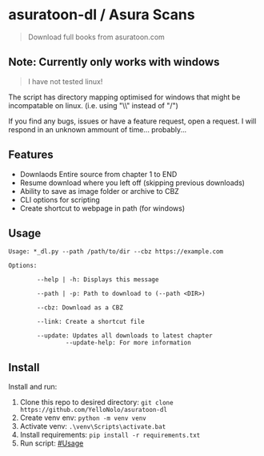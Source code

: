 # asuratoon-dl / Asura Scans

> Download full books from asuratoon.com

## Note: Currently only works with windows

> I have not tested linux!

The script has directory mapping optimised for windows that might be incompatable on linux. (i.e. using "\\\\" instead of "/")

If you find any bugs, issues or have a feature request, open a request. I will respond in an unknown ammount of time... probably...

## Features

- Downlaods Entire source from chapter 1 to END
- Resume download where you left off (skipping previous downloads)
- Ability to save as image folder or archive to CBZ
- CLI options for scripting
- Create shortcut to webpage in path (for windows)

## Usage

```
Usage: *_dl.py --path /path/to/dir --cbz https://example.com

Options:

        --help | -h: Displays this message

        --path | -p: Path to download to (--path <DIR>)

        --cbz: Download as a CBZ

        --link: Create a shortcut file

        --update: Updates all downloads to latest chapter
                --update-help: For more information

```

## Install

Install and run:

1. Clone this repo to desired directory: `git clone https://github.com/YelloNolo/asuratoon-dl`
2. Create venv env: `python -m venv venv`
3. Activate venv: `.\venv\Scripts\activate.bat`
4. Install requirements: `pip install -r requirements.txt`
5. Run script: [#Usage](https://github.com/YelloNolo/asuratoon-dl?tab=readme-ov-file#Usage)
